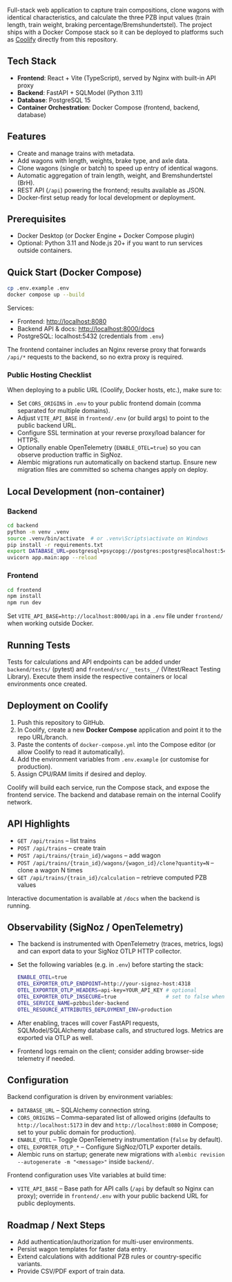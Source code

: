Full-stack web application to capture train compositions, clone wagons with identical characteristics, and calculate the three PZB input values (train length, train weight, braking percentage/Bremshundertstel). The project ships with a Docker Compose stack so it can be deployed to platforms such as [Coolify](https://coolify.io) directly from this repository.

## Tech Stack

- **Frontend**: React + Vite (TypeScript), served by Nginx with built-in API proxy
- **Backend**: FastAPI + SQLModel (Python 3.11)
- **Database**: PostgreSQL 15
- **Container Orchestration**: Docker Compose (frontend, backend, database)

## Features

- Create and manage trains with metadata.
- Add wagons with length, weights, brake type, and axle data.
- Clone wagons (single or batch) to speed up entry of identical wagons.
- Automatic aggregation of train length, weight, and Bremshundertstel (BrH).
- REST API (`/api`) powering the frontend; results available as JSON.
- Docker-first setup ready for local development or deployment.

## Prerequisites

- Docker Desktop (or Docker Engine + Docker Compose plugin)
- Optional: Python 3.11 and Node.js 20+ if you want to run services outside containers.

## Quick Start (Docker Compose)

```bash
cp .env.example .env
docker compose up --build
```

Services:

- Frontend: <http://localhost:8080>
- Backend API & docs: <http://localhost:8000/docs>
- PostgreSQL: localhost:5432 (credentials from `.env`)

The frontend container includes an Nginx reverse proxy that forwards `/api/*` requests to the backend, so no extra proxy is required.


### Public Hosting Checklist

When deploying to a public URL (Coolify, Docker hosts, etc.), make sure to:

- Set `CORS_ORIGINS` in `.env` to your public frontend domain (comma separated for multiple domains).
- Adjust `VITE_API_BASE` in `frontend/.env` (or build args) to point to the public backend URL.
- Configure SSL termination at your reverse proxy/load balancer for HTTPS.
- Optionally enable OpenTelemetry (`ENABLE_OTEL=true`) so you can observe production traffic in SigNoz.
- Alembic migrations run automatically on backend startup. Ensure new migration files are committed so schema changes apply on deploy.

## Local Development (non-container)

### Backend

```bash
cd backend
python -m venv .venv
source .venv/bin/activate  # or .venv\Scripts\activate on Windows
pip install -r requirements.txt
export DATABASE_URL=postgresql+psycopg://postgres:postgres@localhost:5432/pzb
uvicorn app.main:app --reload
```

### Frontend

```bash
cd frontend
npm install
npm run dev
```

Set `VITE_API_BASE=http://localhost:8000/api` in a `.env` file under `frontend/` when working outside Docker.

## Running Tests

Tests for calculations and API endpoints can be added under `backend/tests/` (pytest) and `frontend/src/__tests__/` (Vitest/React Testing Library). Execute them inside the respective containers or local environments once created.

## Deployment on Coolify

1. Push this repository to GitHub.
2. In Coolify, create a new **Docker Compose** application and point it to the repo URL/branch.
3. Paste the contents of `docker-compose.yml` into the Compose editor (or allow Coolify to read it automatically).
4. Add the environment variables from `.env.example` (or customise for production).
5. Assign CPU/RAM limits if desired and deploy.

Coolify will build each service, run the Compose stack, and expose the frontend service. The backend and database remain on the internal Coolify network.

## API Highlights

- `GET /api/trains` – list trains
- `POST /api/trains` – create train
- `POST /api/trains/{train_id}/wagons` – add wagon
- `POST /api/trains/{train_id}/wagons/{wagon_id}/clone?quantity=N` – clone a wagon N times
- `GET /api/trains/{train_id}/calculation` – retrieve computed PZB values

Interactive documentation is available at `/docs` when the backend is running.

## Observability (SigNoz / OpenTelemetry)

- The backend is instrumented with OpenTelemetry (traces, metrics, logs) and can export data to your SigNoz OTLP HTTP collector.
- Set the following variables (e.g. in `.env`) before starting the stack:

  ```bash
  ENABLE_OTEL=true
  OTEL_EXPORTER_OTLP_ENDPOINT=http://your-signoz-host:4318
  OTEL_EXPORTER_OTLP_HEADERS=api-key=YOUR_API_KEY # optional
  OTEL_EXPORTER_OTLP_INSECURE=true                # set to false when using TLS
  OTEL_SERVICE_NAME=pzbbuilder-backend
  OTEL_RESOURCE_ATTRIBUTES_DEPLOYMENT_ENV=production
  ```

- After enabling, traces will cover FastAPI requests, SQLModel/SQLAlchemy database calls, and structured logs. Metrics are exported via OTLP as well.
- Frontend logs remain on the client; consider adding browser-side telemetry if needed.

## Configuration

Backend configuration is driven by environment variables:

- `DATABASE_URL` – SQLAlchemy connection string.
- `CORS_ORIGINS` – Comma-separated list of allowed origins (defaults to `http://localhost:5173` in dev and `http://localhost:8080` in Compose; set to your public domain for production).
- `ENABLE_OTEL` – Toggle OpenTelemetry instrumentation (`false` by default).
- `OTEL_EXPORTER_OTLP_*` – Configure SigNoz/OTLP exporter details.
- Alembic runs on startup; generate new migrations with `alembic revision --autogenerate -m "<message>"` inside `backend/`.

Frontend configuration uses Vite variables at build time:

- `VITE_API_BASE` – Base path for API calls (`/api` by default so Nginx can proxy); override in `frontend/.env` with your public backend URL for public deployments.

## Roadmap / Next Steps

- Add authentication/authorization for multi-user environments.
- Persist wagon templates for faster data entry.
- Extend calculations with additional PZB rules or country-specific variants.
- Provide CSV/PDF export of train data.
